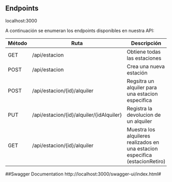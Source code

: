 ## Endpoints
localhost:3000

A continuación se enumeran los endpoints disponibles en nuestra API:

| Método | Ruta                                  | Descripción                                                                   |
|--------|---------------------------------------|-------------------------------------------------------------------------------|
| GET    | /api/estacion                         | Obtiene todas las estaciones                                                  |
| POST   | /api/estacion                         | Crea una nueva estación                                                       |
| POST   | /api/estacion/{id}/alquiler           | Regsitra un alquiler para una estacion especifica                             |
| PUT    | /api/estacion/{id}/alquiler/{idAlquiler} | Registra la devolucion de un alquiler                                         |
| GET    | /api/estacion/{id}/alquiler | Muestra los alquileres realizados en una estacion especifica (estacionRetiro) |
##Swagger Documentation
http://localhost:3000/swagger-ui/index.html#